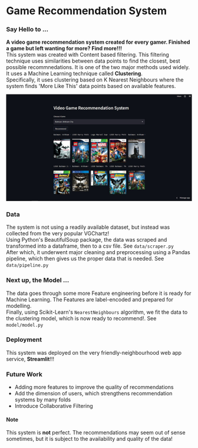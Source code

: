 # Game Recommendation System

### Say Hello to ...
**A video game recommendation system created for every gamer. Finished a game but left wanting for more? Find more!!!**  \
This system was created with Content based filtering. This filtering technique uses similarities between data points to find the closest, best possible recommnedations. It is one of the two major methods used widely.  \
It uses a Machine Learning technique called **Clustering**.  \
Specifically, it uses clustering based on K Nearest Neighbours where the system finds 'More Like This' data points based on available features.

![Streamlit Web App](assets\strmlit.png) 

### Data
The system is not using a readily available dataset, but instead was collected from the very popular VGChartz!  \
Using Python's BeautifulSoup package, the data was scraped and transformed into a dataframe, then to a csv file. See `data/scraper.py`  \
After which, it underwent major cleaning and preprocessing using a Pandas pipeline, which then gives us the proper data that is needed. See `data/pipeline.py`  

### Next up, the Model ...
The data goes through some more Feature engineering before it is ready for Machine Learning. The Features are label-encoded and prepared for modelling.  \
Finally, using Scikit-Learn's `NearestNeighbours` algorithm, we fit the data to the clustering model, which is now ready to recommend!. See `model/model.py`

### Deployment
This system was deployed on the very friendly-neighbourhood web app service, **Streamlit**!!!

### Future Work
* Adding more features to improve the quality of recommendations
* Add the dimension of users, which strengthens recommendation systems by many folds
* Introduce Collaborative Filtering

#### Note
This system is **not** perfect. The recommendations may seem out of sense sometimes, but it is subject to the availability and quality of the data!



